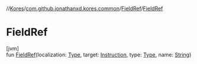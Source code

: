//[Kores](../../../index.md)/[com.github.jonathanxd.kores.common](../index.md)/[FieldRef](index.md)/[FieldRef](-field-ref.md)

# FieldRef

[jvm]\
fun [FieldRef](-field-ref.md)(localization: [Type](https://docs.oracle.com/javase/8/docs/api/java/lang/reflect/Type.html), target: [Instruction](../../com.github.jonathanxd.kores/-instruction/index.md), type: [Type](https://docs.oracle.com/javase/8/docs/api/java/lang/reflect/Type.html), name: [String](https://kotlinlang.org/api/latest/jvm/stdlib/kotlin/-string/index.html))
